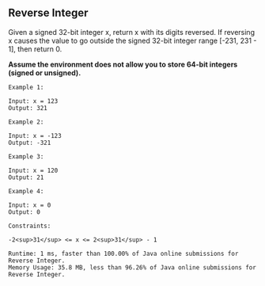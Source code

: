 ## Reverse Integer
Given a signed 32-bit integer x, return x with its digits reversed. If reversing x causes the value to go outside the signed 32-bit integer range [-231, 231 - 1], then return 0.

**Assume the environment does not allow you to store 64-bit integers (signed or unsigned).**
 

```
Example 1:

Input: x = 123
Output: 321
```

```
Example 2:

Input: x = -123
Output: -321
```

```
Example 3:

Input: x = 120
Output: 21
```

```
Example 4:

Input: x = 0
Output: 0
```

```
Constraints:

-2<sup>31</sup> <= x <= 2<sup>31</sup> - 1
```

```
Runtime: 1 ms, faster than 100.00% of Java online submissions for Reverse Integer.
Memory Usage: 35.8 MB, less than 96.26% of Java online submissions for Reverse Integer.
```